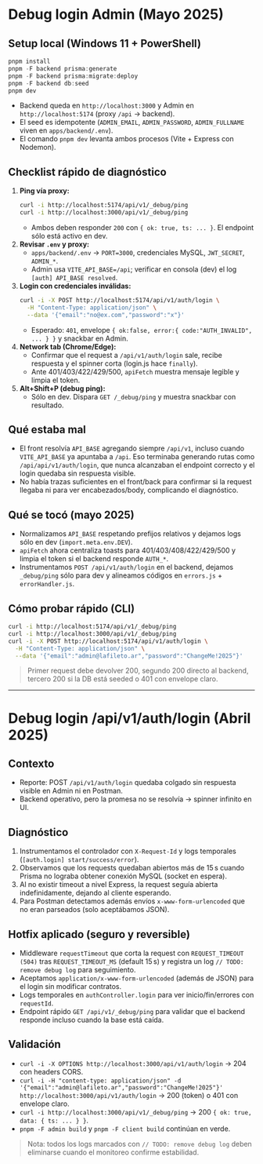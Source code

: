 # Debug login Admin (Mayo 2025)

## Setup local (Windows 11 + PowerShell)

```powershell
pnpm install
pnpm -F backend prisma:generate
pnpm -F backend prisma:migrate:deploy
pnpm -F backend db:seed
pnpm dev
```

- Backend queda en `http://localhost:3000` y Admin en `http://localhost:5174` (proxy `/api` → backend).
- El seed es idempotente (`ADMIN_EMAIL`, `ADMIN_PASSWORD`, `ADMIN_FULLNAME` viven en `apps/backend/.env`).
- El comando `pnpm dev` levanta ambos procesos (Vite + Express con Nodemon).

## Checklist rápido de diagnóstico

1. **Ping vía proxy:**
   ```bash
   curl -i http://localhost:5174/api/v1/_debug/ping
   curl -i http://localhost:3000/api/v1/_debug/ping
   ```
   - Ambos deben responder `200` con `{ ok: true, ts: ... }`. El endpoint sólo está activo en dev.
2. **Revisar `.env` y proxy:**
   - `apps/backend/.env` → `PORT=3000`, credenciales MySQL, `JWT_SECRET`, `ADMIN_*`.
   - Admin usa `VITE_API_BASE=/api`; verificar en consola (dev) el log `[auth] API_BASE resolved`.
3. **Login con credenciales inválidas:**
   ```bash
   curl -i -X POST http://localhost:5174/api/v1/auth/login \
     -H "Content-Type: application/json" \
     --data '{"email":"no@ex.com","password":"x"}'
   ```
   - Esperado: `401`, envelope `{ ok:false, error:{ code:"AUTH_INVALID", ... } }` y snackbar en Admin.
4. **Network tab (Chrome/Edge):**
   - Confirmar que el request a `/api/v1/auth/login` sale, recibe respuesta y el spinner corta (login.js hace `finally`).
   - Ante 401/403/422/429/500, `apiFetch` muestra mensaje legible y limpia el token.
5. **Alt+Shift+P (debug ping):**
   - Sólo en dev. Dispara `GET /_debug/ping` y muestra snackbar con resultado.

## Qué estaba mal
- El front resolvía `API_BASE` agregando siempre `/api/v1`, incluso cuando `VITE_API_BASE` ya apuntaba a `/api`. Eso terminaba generando rutas como `/api/api/v1/auth/login`, que nunca alcanzaban el endpoint correcto y el login quedaba sin respuesta visible.
- No había trazas suficientes en el front/back para confirmar si la request llegaba ni para ver encabezados/body, complicando el diagnóstico.

## Qué se tocó (mayo 2025)
- Normalizamos `API_BASE` respetando prefijos relativos y dejamos logs sólo en dev (`import.meta.env.DEV`).
- `apiFetch` ahora centraliza toasts para 401/403/408/422/429/500 y limpia el token si el backend responde `AUTH_*`.
- Instrumentamos `POST /api/v1/auth/login` en el backend, dejamos `_debug/ping` sólo para dev y alineamos códigos en `errors.js` + `errorHandler.js`.

## Cómo probar rápido (CLI)
```bash
curl -i http://localhost:5174/api/v1/_debug/ping
curl -i http://localhost:3000/api/v1/_debug/ping
curl -i -X POST http://localhost:5174/api/v1/auth/login \
  -H "Content-Type: application/json" \
  --data '{"email":"admin@lafileto.ar","password":"ChangeMe!2025"}'
```
> Primer request debe devolver 200, segundo 200 directo al backend, tercero 200 si la DB está seeded o 401 con envelope claro.

---

# Debug login /api/v1/auth/login (Abril 2025)

## Contexto
- Reporte: POST `/api/v1/auth/login` quedaba colgado sin respuesta visible en Admin ni en Postman.
- Backend operativo, pero la promesa no se resolvía → spinner infinito en UI.

## Diagnóstico
1. Instrumentamos el controlador con `X-Request-Id` y logs temporales (`[auth.login] start/success/error`).
2. Observamos que los requests quedaban abiertos más de 15 s cuando Prisma no lograba obtener conexión MySQL (socket en espera).
3. Al no existir timeout a nivel Express, la request seguía abierta indefinidamente, dejando al cliente esperando.
4. Para Postman detectamos además envíos `x-www-form-urlencoded` que no eran parseados (solo aceptábamos JSON).

## Hotfix aplicado (seguro y reversible)
- Middleware `requestTimeout` que corta la request con `REQUEST_TIMEOUT (504)` tras `REQUEST_TIMEOUT_MS` (default 15 s) y registra un log `// TODO: remove debug log` para seguimiento.
- Aceptamos `application/x-www-form-urlencoded` (además de JSON) para el login sin modificar contratos.
- Logs temporales en `authController.login` para ver inicio/fin/errores con `requestId`.
- Endpoint rápido `GET /api/v1/_debug/ping` para validar que el backend responde incluso cuando la base está caída.

## Validación
- `curl -i -X OPTIONS http://localhost:3000/api/v1/auth/login` → 204 con headers CORS.
- `curl -i -H "content-type: application/json" -d '{"email":"admin@lafileto.ar","password":"ChangeMe!2025"}' http://localhost:3000/api/v1/auth/login` → 200 (token) o 401 con envelope claro.
- `curl -i http://localhost:3000/api/v1/_debug/ping` → 200 `{ ok: true, data: { ts: ... } }`.
- `pnpm -F admin build` y `pnpm -F client build` continúan en verde.

> Nota: todos los logs marcados con `// TODO: remove debug log` deben eliminarse cuando el monitoreo confirme estabilidad.
